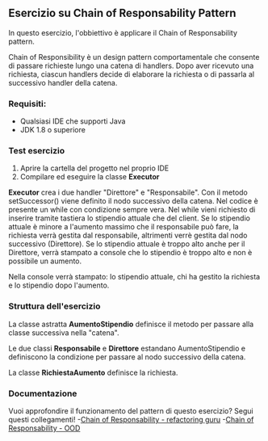 ## Esercizio su Chain of Responsability Pattern

In questo esercizio, l'obbiettivo è applicare il Chain of Responsability pattern.

Chain of Responsibility è un design pattern comportamentale che consente di passare richieste lungo una catena di handlers. Dopo aver ricevuto una richiesta, ciascun handlers decide di elaborare la richiesta o di passarla al successivo handler della catena.

### Requisiti:
- Qualsiasi IDE che supporti Java
- JDK 1.8 o superiore

### Test esercizio

1. Aprire la cartella del progetto nel proprio IDE
2. Compilare ed eseguire la classe **Executor**

**Executor** crea i due handler "Direttore" e "Responsabile".
Con il metodo setSuccessor() viene definito il nodo successivo della catena.
Nel codice è presente un while con condizione sempre vera.
Nel while vieni richiesto di inserire tramite tastiera lo stipendio attuale che del client.
Se lo stipendio attuale è minore a l'aumento massimo che il responsabile può fare, la richiesta verrà gestita dal responsabile, altrimenti verrè gestita dal nodo successivo (Direttore). Se lo stipendio attuale è troppo alto anche per il Direttore, verrà stampato a console che lo stipendio è troppo alto e non è possibile un aumento.

Nella console verrà stampato: lo stipendio attuale, chi ha gestito la richiesta e lo stipendio dopo l'aumento.

### Struttura dell'esercizio
La classe astratta **AumentoStipendio** definisce il metodo per passare alla classe successiva nella "catena".

Le due classi **Responsabile** e **Direttore** estandano AumentoStipendio e definiscono la condizione per passare al nodo successivo 
della catena.

La classe **RichiestaAumento** definisce la richiesta.

### Documentazione

Vuoi approfondire il funzionamento del pattern di questo esercizio? Segui questi collegamenti!
-[Chain of Responsability - refactoring guru](https://refactoring.guru/design-patterns/chain-of-responsibility)
-[Chain of Responsability - OOD](https://www.oodesign.com/chain-of-responsibility-pattern.html)
